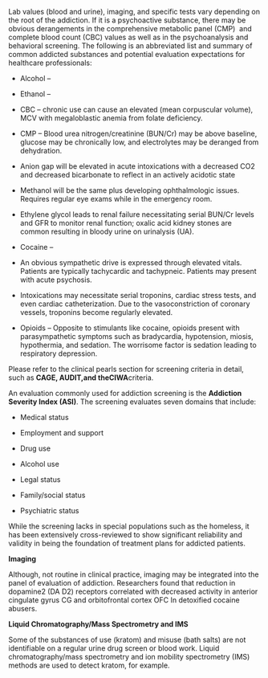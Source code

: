 Lab values (blood and urine), imaging, and specific tests vary depending on the root of the addiction. If it is a psychoactive substance, there may be obvious derangements in the comprehensive metabolic panel (CMP)  and complete blood count (CBC) values as well as in the psychoanalysis and behavioral screening. The following is an abbreviated list and summary of common addicted substances and potential evaluation expectations for healthcare professionals:

- Alcohol –

- Ethanol –

- CBC – chronic use can cause an elevated (mean corpuscular volume), MCV with megaloblastic anemia from folate deficiency.
- CMP – Blood urea nitrogen/creatinine (BUN/Cr) may be above baseline, glucose may be chronically low, and electrolytes may be deranged from dehydration.

- Anion gap will be elevated in acute intoxications with a decreased CO2 and decreased bicarbonate to reflect in an actively acidotic state


- Methanol will be the same plus developing ophthalmologic issues. Requires regular eye exams while in the emergency room.
- Ethylene glycol leads to renal failure necessitating serial BUN/Cr levels and GFR to monitor renal function; oxalic acid kidney stones are common resulting in bloody urine on urinalysis (UA).


- Cocaine –

- An obvious sympathetic drive is expressed through elevated vitals. Patients are typically tachycardic and tachypneic. Patients may present with acute psychosis.

- Intoxications may necessitate serial troponins, cardiac stress tests, and even cardiac catheterization. Due to the vasoconstriction of coronary vessels, troponins become regularly elevated.




- Opioids – Opposite to stimulants like cocaine, opioids present with parasympathetic symptoms such as bradycardia, hypotension, miosis, hypothermia, and sedation. The worrisome factor is sedation leading to respiratory depression.

Please refer to the clinical pearls section for screening criteria in detail, such as **CAGE, AUDIT,**and the**CIWA**criteria.

An evaluation commonly used for addiction screening is the **Addiction Severity Index (ASI)**. The screening evaluates seven domains that include:

- Medical status

- Employment and support

- Drug use

- Alcohol use

- Legal status

- Family/social status

- Psychiatric status

While the screening lacks in special populations such as the homeless, it has been extensively cross-reviewed to show significant reliability and validity in being the foundation of treatment plans for addicted patients.

**Imaging**

Although, not routine in clinical practice, imaging may be integrated into the panel of evaluation of addiction. Researchers found that reduction in dopamine2 (DA D2) receptors correlated with decreased activity in anterior cingulate gyrus CG and orbitofrontal cortex OFC In detoxified cocaine abusers.

**Liquid Chromatography/Mass Spectrometry and IMS**

Some of the substances of use (kratom) and misuse (bath salts) are not identifiable on a regular urine drug screen or blood work. Liquid chromatography/mass spectrometry and ion mobility spectrometry (IMS) methods are used to detect kratom, for example.